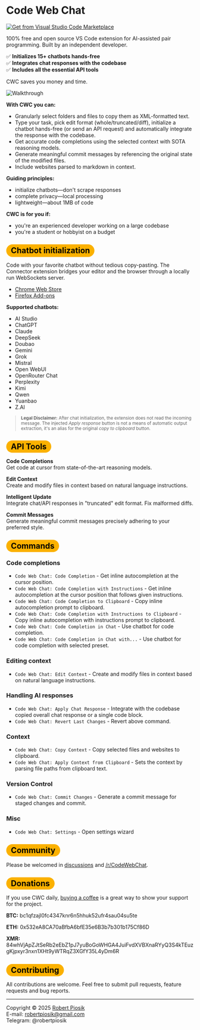 # Code Web Chat

<a href="https://marketplace.visualstudio.com/items?itemName=robertpiosik.gemini-coder" target="_blank"><img src="https://img.shields.io/badge/Install-VS_Code_Marketplace-blue" alt="Get from Visual Studio Code Marketplace" /></a>

100% free and open source VS Code extension for AI-assisted pair programming. Built by an independent developer.

✅ **Initializes 15+ chatbots hands-free** \
✅ **Integrates chat responses with the codebase** \
✅ **Includes all the essential API tools**

CWC saves you money and time.

<p>
<img src="https://github.com/robertpiosik/CodeWebChat/raw/HEAD/packages/shared/src/media/demo.gif" alt="Walkthrough" />
</p>

**With CWC you can:**

- Granularly select folders and files to copy them as XML-formatted text.
- Type your task, pick edit format (whole/truncated/diff), initialize a chatbot hands-free (or send an API request) and automatically integrate the response with the codebase.
- Get accurate code completions using the selected context with SOTA reasoning models.
- Generate meaningful commit messages by referencing the original state of the modified files.
- Include websites parsed to markdown in context.

**Guiding principles:**

- initialize chatbots—don't scrape responses
- complete privacy—local processing
- lightweight—about 1MB of code

**CWC is for you if:**

- you're an experienced developer working on a large codebase
- you're a student or hobbyist on a budget

## <span style="background-color: #fbb100; color: black; padding: 0.2em 0.6em; border-radius: 999px">Chatbot initialization</span>

Code with your favorite chatbot without tedious copy-pasting. The Connector extension bridges your editor and the browser through a locally run WebSockets server.

- [Chrome Web Store](https://chromewebstore.google.com/detail/code-web-chat-connector/ljookipcanaglfaocjbgdicfbdhhjffp)
- [Firefox Add-ons](https://addons.mozilla.org/en-US/firefox/addon/gemini-coder-connector/)

**Supported chatbots:**

- AI Studio
- ChatGPT
- Claude
- DeepSeek
- Doubao
- Gemini
- Grok
- Mistral
- Open WebUI
- OpenRouter Chat
- Perplexity
- Kimi
- Qwen
- Yuanbao
- Z.AI

> <small>**Legal Disclaimer:** After chat initialization, the extension does not read the incoming message. The injected _Apply response_ button is not a means of automatic output extraction, it's an alias for the original _copy to clipboard_ button.</small>

## <span style="background-color: #fbb100; color: black; padding: 0.2em 0.6em; border-radius: 999px">API Tools</span>

**Code Completions** \
Get code at cursor from state-of-the-art reasoning models.

**Edit Context** \
Create and modify files in context based on natural language instructions.

**Intelligent Update** \
Integrate chat/API responses in "truncated" edit format. Fix malformed diffs.

**Commit Messages** \
Generate meaningful commit messages precisely adhering to your preferred style.

## <span style="background-color: #fbb100; color: black; padding: 0.2em 0.6em; border-radius: 999px">Commands</span>

### Code completions

- `Code Web Chat: Code Completion` - Get inline autocompletion at the cursor position.
- `Code Web Chat: Code Completion with Instructions` - Get inline autocompletion at the cursor position that follows given instructions.
- `Code Web Chat: Code Completion to Clipboard` - Copy inline autocompletion prompt to clipboard.
- `Code Web Chat: Code Completion with Instructions to Clipboard` - Copy inline autocompletion with instructions prompt to clipboard.
- `Code Web Chat: Code Completion in Chat` - Use chatbot for code completion.
- `Code Web Chat: Code Completion in Chat with...` - Use chatbot for code completion with selected preset.

### Editing context

- `Code Web Chat: Edit Context` - Create and modify files in context based on natural language instructions.

### Handling AI responses

- `Code Web Chat: Apply Chat Response` - Integrate with the codebase copied overall chat response or a single code block.
- `Code Web Chat: Revert Last Changes` - Revert above command.

### Context

- `Code Web Chat: Copy Context` - Copy selected files and websites to clipboard.
- `Code Web Chat: Apply Context from Clipboard` - Sets the context by parsing file paths from clipboard text.

### Version Control

- `Code Web Chat: Commit Changes` - Generate a commit message for staged changes and commit.

### Misc

- `Code Web Chat: Settings` - Open settings wizard

## <span style="background-color: #fbb100; color: black; padding: 0.2em 0.6em; border-radius: 999px">Community</span>

Please be welcomed in [discussions](https://github.com/robertpiosik/CodeWebChat/discussions) and [/r/CodeWebChat](https://www.reddit.com/r/CodeWebChat).

## <span style="background-color: #fbb100; color: black; padding: 0.2em 0.6em; border-radius: 999px">Donations</span>

If you use CWC daily, [buying a coffee](https://buymeacoffee.com/robertpiosik) is a great way to show your support for the project.

**BTC:** bc1qfzajl0fc4347knr6n5hhuk52ufr4sau04su5te

**ETH:** 0x532eA8CA70aBfbA6bfE35e6B3b7b301b175Cf86D

**XMR:** 84whVjApZJtSeRb2eEbZ1pJ7yuBoGoWHGA4JuiFvdXVBXnaRYyQ3S4kTEuzgKjpxyr3nxn1XHt9yWTRqZ3XGfY35L4yDm6R

## <span style="background-color: #fbb100; color: black; padding: 0.2em 0.6em; border-radius: 999px">Contributing</span>

All contributions are welcome. Feel free to submit pull requests, feature requests and bug reports.

<hr />

Copyright © 2025 [Robert Piosik](https://x.com/robertpiosik) \
E-mail: robertpiosik@gmail.com \
Telegram: @robertpiosik
